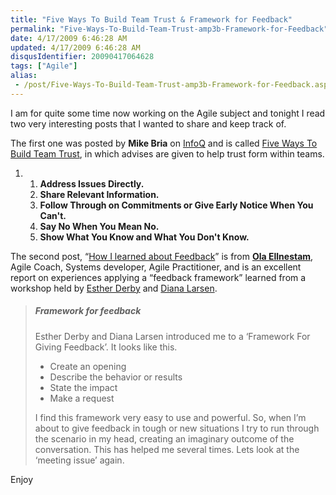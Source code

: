 ```yaml
---
title: "Five Ways To Build Team Trust & Framework for Feedback"
permalink: "Five-Ways-To-Build-Team-Trust-amp3b-Framework-for-Feedback"
date: 4/17/2009 6:46:28 AM
updated: 4/17/2009 6:46:28 AM
disqusIdentifier: 20090417064628
tags: ["Agile"]
alias:
 - /post/Five-Ways-To-Build-Team-Trust-amp3b-Framework-for-Feedback.aspx/index.html
---
```

I am for quite some time now working on the Agile subject and tonight I read two very interesting posts that I wanted to share and keep track of.

The first one was posted by **Mike Bria** on [InfoQ](http://www.infoq.com/) and is called [Five Ways To Build Team Trust](http://www.infoq.com/news/2009/04/derby-building-trust), in which advises are given to help trust form within teams.
<!-- more -->

1.  1.  **Address Issues Directly.**
    2.  **Share Relevant Information.**
    3.  **Follow Through on Commitments or Give Early Notice When You Can't.**
    4.  **Say No When You Mean No.**
    5.  **Show What You Know and What You Don't Know.**   

The second post, “[How I learned about Feedback](http://ellnestam.wordpress.com/2009/04/14/how-i-learned-about-feedback/)” is from **[Ola Ellnestam](http://ellnestam.wordpress.com/about/)**, Agile Coach, Systems developer, Agile Practitioner, and is an excellent report on experiences applying a “feedback framework” learned from a workshop held by [Esther Derby](http://estherderby.com/) and [Diana Larsen](http://futureworksconsulting.com/).

> ##### **Framework for feedback**
> 
> Esther Derby and Diana Larsen introduced me to a ‘Framework For Giving Feedback’. It looks like this.
> 
> *   Create an opening
> *   Describe the behavior or results
> *   State the impact
> *   Make a request
> 
> I find this framework very easy to use and powerful. So, when I’m about to give feedback in tough or new situations I try to run through the scenario in my head, creating an imaginary outcome of the conversation. This has helped me several times. Lets look at the ‘meeting issue’ again.

Enjoy
